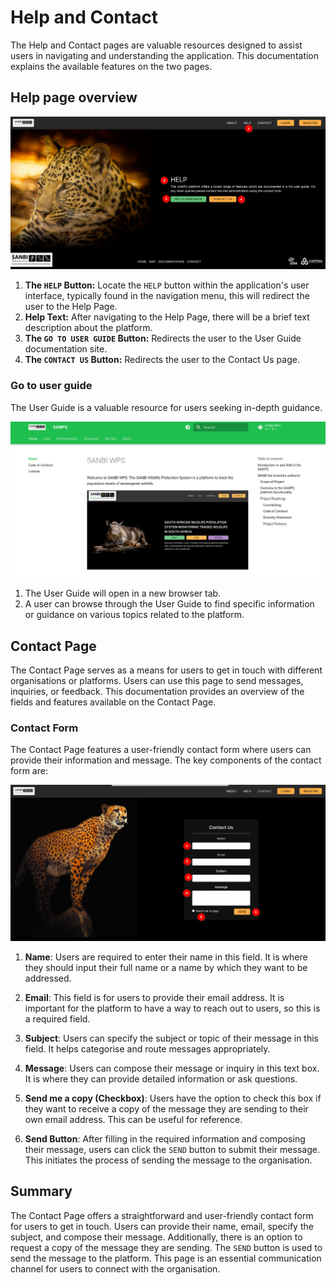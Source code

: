 # Help and Contact
<!-- To Be Populated -->

The Help and Contact pages are valuable resources designed to assist users in navigating and understanding the application. This documentation explains the available features on the two pages.

## Help page overview

![Help page](./img/help-contact-1.png)

1. **The `HELP` Button:** Locate the `HELP` button within the application's user interface, typically found in the navigation menu, this will redirect the user to the Help Page.
2. **Help Text:** After navigating to the Help Page, there will be a brief text description about the platform.
3. **The `GO TO USER GUIDE` Button:** Redirects the user to the User Guide documentation site.
4. **The `CONTACT US` Button:** Redirects the user to the Contact Us page.

### Go to user guide

The User Guide is a valuable resource for users seeking in-depth guidance.

![Go to user guide](./img/help-contact-2.png)

1. The User Guide will open in a new browser tab.
2. A user can browse through the User Guide to find specific information or guidance on various topics related to the platform.

## Contact Page

The Contact Page serves as a means for users to get in touch with different organisations or platforms. Users can use this page to send messages, inquiries, or feedback. This documentation provides an overview of the fields and features available on the Contact Page.

### Contact Form

The Contact Page features a user-friendly contact form where users can provide their information and message. The key components of the contact form are:

![Contact us](./img/help-contact-3.png)

1. **Name**: Users are required to enter their name in this field.  It is where they should input their full name or a name by which they want to be addressed.

2. **Email**: This field is for users to provide their email address.  It is important for the platform to have a way to reach out to users, so this is a required field.

3. **Subject**: Users can specify the subject or topic of their message in this field. It helps categorise and route messages appropriately.

4. **Message**: Users can compose their message or inquiry in this text box.  It is where they can provide detailed information or ask questions.

5. **Send me a copy (Checkbox)**: Users have the option to check this box if they want to receive a copy of the message they are sending to their own email address. This can be useful for reference.

6. **Send Button**: After filling in the required information and composing their message, users can click the `SEND` button to submit their message. This initiates the process of sending the message to the organisation.

## Summary

The Contact Page offers a straightforward and user-friendly contact form for users to get in touch. Users can provide their name, email, specify the subject, and compose their message. Additionally, there is an option to request a copy of the message they are sending. The `SEND` button is used to send the message to the platform. This page is an essential communication channel for users to connect with the organisation.
